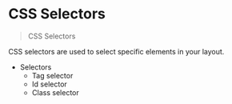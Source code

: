 # CSS Selectors

> CSS Selectors

CSS selectors are used to select specific elements in your layout.

- Selectors
    - Tag selector
    - Id selector
    - Class selector